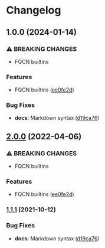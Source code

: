 # Changelog

## 1.0.0 (2024-01-14)


### ⚠ BREAKING CHANGES

* FQCN builtins

### Features

* FQCN builtins ([ee0fe2d](https://github.com/agoloncser/ansible-role-git-config/commit/ee0fe2da06e60d54e2af76565b961649ec6b5bf0))


### Bug Fixes

* **docs:** Markdown syntax ([d19ca76](https://github.com/agoloncser/ansible-role-git-config/commit/d19ca76e852f761fb2b70636c2d4e1b18b9ae723))

## [2.0.0](https://github.com/agoloncser/ansible-role-git-config/compare/v1.1.1...v2.0.0) (2022-04-06)


### ⚠ BREAKING CHANGES

* FQCN builtins

### Features

* FQCN builtins ([ee0fe2d](https://github.com/agoloncser/ansible-role-git-config/commit/ee0fe2da06e60d54e2af76565b961649ec6b5bf0))

### [1.1.1](https://www.github.com/agoloncser/ansible-role-git-config/compare/v1.1.0...v1.1.1) (2021-10-12)


### Bug Fixes

* **docs:** Markdown syntax ([d19ca76](https://www.github.com/agoloncser/ansible-role-git-config/commit/d19ca76e852f761fb2b70636c2d4e1b18b9ae723))
